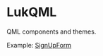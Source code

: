# LukQML
QML components and themes.

Example: [SignUpForm](https://github.com/lukinalexeyg/SignUpForm)